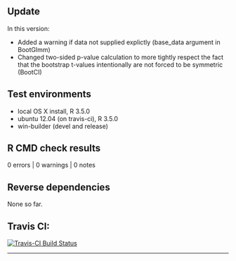 ## Update
In this version:
* Added a warning if data not supplied explictly (base_data argument in BootGlmm)
* Changed two-sided p-value calculation to more tightly respect the fact that the bootstrap t-values
  intentionally are not forced to be symmetric (BootCI)


## Test environments
* local OS X install, R 3.5.0
* ubuntu 12.04 (on travis-ci), R 3.5.0
* win-builder (devel and release)

## R CMD check results

0 errors | 0 warnings | 0 notes

## Reverse dependencies

None so far.

## Travis CI:
[![Travis-CI Build Status](https://travis-ci.org/ColmanHumphrey/glmmboot.svg?branch=master)](https://travis-ci.org/ColmanHumphrey/glmmboot)

---
